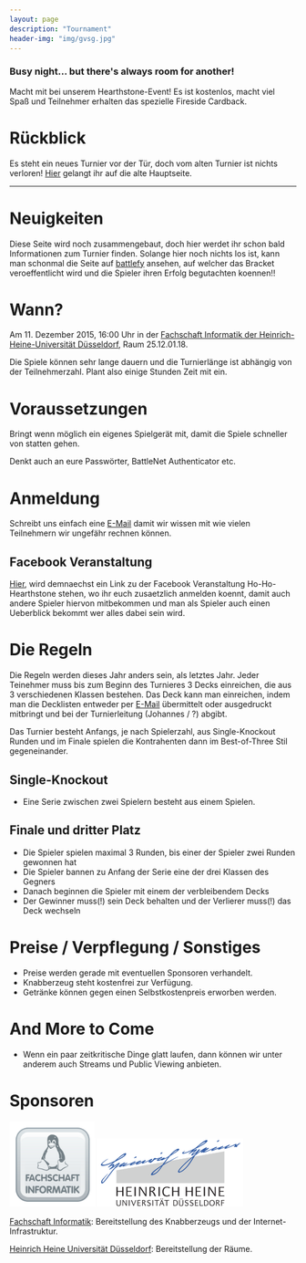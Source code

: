 ```yaml
---
layout: page
description: "Tournament"
header-img: "img/gvsg.jpg"
---
```


### Busy night... but there's always room for another!

Macht mit bei unserem Hearthstone-Event! Es ist kostenlos, macht viel Spaß und Teilnehmer erhalten
das spezielle Fireside Cardback.

# Rückblick
Es steht ein neues Turnier vor der Tür, doch vom alten Turnier ist nichts verloren! [Hier](index2014/) gelangt ihr auf die alte Hauptseite.

<hr>

# Neuigkeiten
Diese Seite wird noch zusammengebaut, doch hier werdet ihr schon bald Informationen zum Turnier finden.
Solange hier noch nichts los ist, kann man schonmal die Seite auf [battlefy](http://battlefy.com/ho-ho-hearthstone/ho-ho-hearthstone/5660cecdff4b3b4a003a4a65/info) ansehen, auf welcher das Bracket veroeffentlicht wird und die Spieler ihren Erfolg begutachten koennen!!


<a name="date"></a>

# Wann?
Am 11. Dezember 2015, 16:00 Uhr in der [Fachschaft Informatik der Heinrich-Heine-Universität Düsseldorf](https://www.google.de/maps/place/Fachschaft+Informatik+der+Heinrich-Heine-Universit%C3%A4t+D%C3%BCsseldorf/@51.188008,6.796884,17z/data=!3m1!4b1!4m2!3m1!1s0x47b8cb01a3005e3d:0xd8b29e6eb59bb734 "FS Informatik"), Raum 25.12.01.18.

Die Spiele können sehr lange dauern und die Turnierlänge ist abhängig von der Teilnehmerzahl.
Plant also einige Stunden Zeit mit ein.

# Voraussetzungen
Bringt wenn möglich ein eigenes Spielgerät mit, damit die Spiele schneller von statten gehen.

Denkt auch an eure Passwörter, BattleNet Authenticator etc.

<a name="registration"></a>

# Anmeldung
Schreibt uns einfach eine [E-Mail](mailto:hearthstone@just-wegi.de) damit wir wissen mit wie vielen Teilnehmern wir ungefähr rechnen können.

## Facebook Veranstaltung

[Hier](#), wird demnaechst ein Link zu der Facebook Veranstaltung Ho-Ho-Hearthstone stehen, wo ihr euch zusaetzlich anmelden koennt, damit auch andere Spieler hiervon mitbekommen und man als Spieler auch einen Ueberblick bekommt wer alles dabei sein wird.

<a name="rules"></a>

# Die Regeln
Die Regeln werden dieses Jahr anders sein, als letztes Jahr.
Jeder Teinehmer muss bis zum Beginn des Turnieres 3 Decks einreichen, die aus 3 verschiedenen Klassen bestehen. Das Deck kann man einreichen, indem man die Decklisten entweder per [E-Mail](mailto:hearthstone@just-wegi.de) übermittelt oder ausgedruckt mitbringt und bei der Turnierleitung (Johannes / ?) abgibt.

Das Turnier besteht Anfangs, je nach Spielerzahl, aus Single-Knockout Runden und im Finale spielen die Kontrahenten dann im Best-of-Three Stil gegeneinander.

## Single-Knockout
* Eine Serie zwischen zwei Spielern besteht aus einem Spielen.

## Finale und dritter Platz
* Die Spieler spielen maximal 3 Runden, bis einer der Spieler zwei Runden gewonnen hat
* Die Spieler bannen zu Anfang der Serie eine der drei Klassen des Gegners
* Danach beginnen die Spieler mit einem der verbleibendem Decks
* Der Gewinner muss(!) sein Deck behalten und der Verlierer muss(!) das Deck wechseln

# Preise / Verpflegung / Sonstiges
* Preise werden gerade mit eventuellen Sponsoren verhandelt.
* Knabberzeug steht kostenfrei zur Verfügung.
* Getränke können gegen einen Selbstkostenpreis erworben werden.

# And More to Come
* Wenn ein paar zeitkritische Dinge glatt laufen, dann können wir unter anderem auch Streams und Public Viewing anbieten.

# Sponsoren
<img src="img/hhufscs.png" height="150px" alt="hhu-fscs">
<img src="img/hhu.png" height="120px" alt="hhu">

[Fachschaft Informatik](http://hhu-fscs.de): Bereitstellung des Knabberzeugs und der Internet-Infrastruktur.

[Heinrich Heine Universität Düsseldorf](http://hhu.de): Bereitstellung der Räume.

